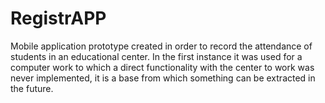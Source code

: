 # RegistrAPP
Mobile application prototype created in order to record the attendance of students in an educational center.
In the first instance it was used for a computer work to which a direct functionality with the center to work was never implemented, it is a base from which something can be extracted in the future.
